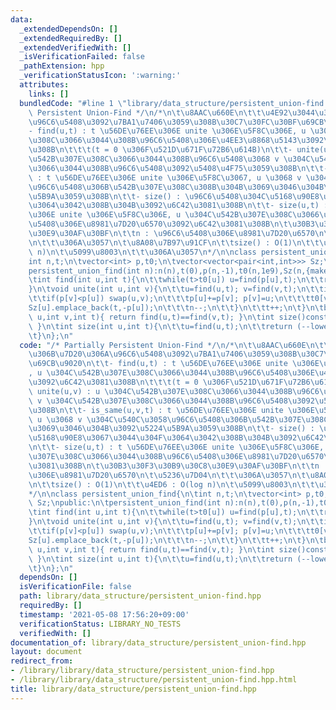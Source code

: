 ```yaml
---
data:
  _extendedDependsOn: []
  _extendedRequiredBy: []
  _extendedVerifiedWith: []
  _isVerificationFailed: false
  _pathExtension: hpp
  _verificationStatusIcon: ':warning:'
  attributes:
    links: []
  bundledCode: "#line 1 \"library/data_structure/persistent_union-find.hpp\"\n/* Partially\
    \ Persistent Union-Find */\n/*\n\t\u8AAC\u660E\n\t\t\u4E92\u3044\u306B\u7D20\u306A\
    \u96C6\u5408\u3092\u7BA1\u7406\u3059\u308B\u30C7\u30FC\u30BF\u69CB\u9020\n\t\t\
    - find(u,t) : t \u56DE\u76EE\u306E unite \u306E\u5F8C\u306E, u \u304C\u542B\u307E\
    \u308C\u3066\u3044\u308B\u96C6\u5408\u306E\u4EE3\u8868\u5143\u3092\u6C42\u3081\
    \u308B\n\t\t\t(t = 0 \u306F\u521D\u671F\u72B6\u614B)\n\t\t- unite(u,v) : u \u304C\
    \u542B\u307E\u308C\u3066\u3044\u308B\u96C6\u5408\u3068 v \u304C\u542B\u307E\u308C\
    \u3066\u3044\u308B\u96C6\u5408\u3092\u5408\u4F75\u3059\u308B\n\t\t- is_same(u,v,t)\
    \ : t \u56DE\u76EE\u306E unite \u306E\u5F8C\u3067, u \u3068 v \u304C\u540C\u3058\
    \u96C6\u5408\u306B\u542B\u307E\u308C\u308B\u304B\u3069\u3046\u304B\u3092\u5224\
    \u5B9A\u3059\u308B\n\t\t- size() : \u96C6\u5408\u304C\u5168\u90E8\u3067\u3044\u304F\
    \u3064\u3042\u308B\u304B\u3092\u6C42\u3081\u308B\n\t\t- size(u,t) : t \u56DE\u76EE\
    \u306E unite \u306E\u5F8C\u306E, u \u304C\u542B\u307E\u308C\u3066\u3044\u308B\u96C6\
    \u5408\u306E\u8981\u7D20\u6570\u3092\u6C42\u3081\u308B\n\t\u30B3\u30F3\u30B9\u30C8\
    \u30E9\u30AF\u30BF\n\t\tn : \u96C6\u5408\u306E\u8981\u7D20\u6570\n\t\u5236\u7D04\
    \n\t\t\u306A\u3057\n\t\u8A08\u7B97\u91CF\n\t\tsize() : O(1)\n\t\t\u4ED6 : O(log\
    \ n)\n\t\u5099\u8003\n\t\t\u306A\u3057\n*/\n\nclass persistent_union_find{\n\t\
    int n,t;\n\tvector<int> p,t0;\n\tvector<vector<pair<int,int>>> Sz;\npublic:\n\t\
    persistent_union_find(int n):n(n),t(0),p(n,-1),t0(n,1e9),Sz(n,{make_pair(-1,1)}){}\n\
    \tint find(int u,int t){\n\t\twhile(t>t0[u]) u=find(p[u],t);\n\t\treturn u;\n\t\
    }\n\tvoid unite(int u,int v){\n\t\tu=find(u,t); v=find(v,t);\n\t\tif(u!=v){\n\t\
    \t\tif(p[v]<p[u]) swap(u,v);\n\t\t\tp[u]+=p[v]; p[v]=u;\n\t\t\tt0[v]=t;\n\t\t\t\
    Sz[u].emplace_back(t,-p[u]);\n\t\t\tn--;\n\t\t}\n\t\tt++;\n\t}\n\tbool is_same(int\
    \ u,int v,int t){ return find(u,t)==find(v,t); }\n\tint size()const{ return n;\
    \ }\n\tint size(int u,int t){\n\t\tu=find(u,t);\n\t\treturn (--lower_bound(Sz[u].begin(),Sz[u].end(),make_pair(t,0)))->second;\n\
    \t}\n};\n"
  code: "/* Partially Persistent Union-Find */\n/*\n\t\u8AAC\u660E\n\t\t\u4E92\u3044\
    \u306B\u7D20\u306A\u96C6\u5408\u3092\u7BA1\u7406\u3059\u308B\u30C7\u30FC\u30BF\
    \u69CB\u9020\n\t\t- find(u,t) : t \u56DE\u76EE\u306E unite \u306E\u5F8C\u306E\
    , u \u304C\u542B\u307E\u308C\u3066\u3044\u308B\u96C6\u5408\u306E\u4EE3\u8868\u5143\
    \u3092\u6C42\u3081\u308B\n\t\t\t(t = 0 \u306F\u521D\u671F\u72B6\u614B)\n\t\t-\
    \ unite(u,v) : u \u304C\u542B\u307E\u308C\u3066\u3044\u308B\u96C6\u5408\u3068\
    \ v \u304C\u542B\u307E\u308C\u3066\u3044\u308B\u96C6\u5408\u3092\u5408\u4F75\u3059\
    \u308B\n\t\t- is_same(u,v,t) : t \u56DE\u76EE\u306E unite \u306E\u5F8C\u3067,\
    \ u \u3068 v \u304C\u540C\u3058\u96C6\u5408\u306B\u542B\u307E\u308C\u308B\u304B\
    \u3069\u3046\u304B\u3092\u5224\u5B9A\u3059\u308B\n\t\t- size() : \u96C6\u5408\u304C\
    \u5168\u90E8\u3067\u3044\u304F\u3064\u3042\u308B\u304B\u3092\u6C42\u3081\u308B\
    \n\t\t- size(u,t) : t \u56DE\u76EE\u306E unite \u306E\u5F8C\u306E, u \u304C\u542B\
    \u307E\u308C\u3066\u3044\u308B\u96C6\u5408\u306E\u8981\u7D20\u6570\u3092\u6C42\
    \u3081\u308B\n\t\u30B3\u30F3\u30B9\u30C8\u30E9\u30AF\u30BF\n\t\tn : \u96C6\u5408\
    \u306E\u8981\u7D20\u6570\n\t\u5236\u7D04\n\t\t\u306A\u3057\n\t\u8A08\u7B97\u91CF\
    \n\t\tsize() : O(1)\n\t\t\u4ED6 : O(log n)\n\t\u5099\u8003\n\t\t\u306A\u3057\n\
    */\n\nclass persistent_union_find{\n\tint n,t;\n\tvector<int> p,t0;\n\tvector<vector<pair<int,int>>>\
    \ Sz;\npublic:\n\tpersistent_union_find(int n):n(n),t(0),p(n,-1),t0(n,1e9),Sz(n,{make_pair(-1,1)}){}\n\
    \tint find(int u,int t){\n\t\twhile(t>t0[u]) u=find(p[u],t);\n\t\treturn u;\n\t\
    }\n\tvoid unite(int u,int v){\n\t\tu=find(u,t); v=find(v,t);\n\t\tif(u!=v){\n\t\
    \t\tif(p[v]<p[u]) swap(u,v);\n\t\t\tp[u]+=p[v]; p[v]=u;\n\t\t\tt0[v]=t;\n\t\t\t\
    Sz[u].emplace_back(t,-p[u]);\n\t\t\tn--;\n\t\t}\n\t\tt++;\n\t}\n\tbool is_same(int\
    \ u,int v,int t){ return find(u,t)==find(v,t); }\n\tint size()const{ return n;\
    \ }\n\tint size(int u,int t){\n\t\tu=find(u,t);\n\t\treturn (--lower_bound(Sz[u].begin(),Sz[u].end(),make_pair(t,0)))->second;\n\
    \t}\n};\n"
  dependsOn: []
  isVerificationFile: false
  path: library/data_structure/persistent_union-find.hpp
  requiredBy: []
  timestamp: '2021-05-08 17:56:20+09:00'
  verificationStatus: LIBRARY_NO_TESTS
  verifiedWith: []
documentation_of: library/data_structure/persistent_union-find.hpp
layout: document
redirect_from:
- /library/library/data_structure/persistent_union-find.hpp
- /library/library/data_structure/persistent_union-find.hpp.html
title: library/data_structure/persistent_union-find.hpp
---
```


